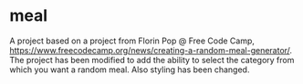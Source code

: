 # meal
A project based on a project from Florin Pop @ Free Code Camp, https://www.freecodecamp.org/news/creating-a-random-meal-generator/.
The project has been modified to add the ability to select the category from which you want a random meal. Also styling has been changed.
